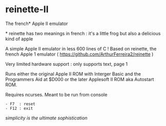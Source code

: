 # reinette-II
The french* Apple II emulator

 \* reinette has two meanings in french : it's a little frog but also a delicious kind of apple
  

A simple Apple II emulator in less 600 lines of C !
Based on reinette, the french Apple 1 emulator ( https://github.com/ArthurFerreira2/reinette )

Very limited hardware support : only supports text, page 1

Runs either the original Apple II ROM with Interger Basic and the Programmers Aid at $D000 or the later Applesoft II ROM aka Autostart ROM.


Requires ncurses. Meant to be run from console
~~~
- F7  : reset
- F12 : exit
~~~

*simplicity is the ultimate sophistication*


